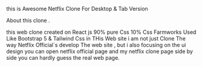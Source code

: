 
this is Awesome Netflix Clone For Desktop & Tab Version

About this clone .

this web clone created on React js 
90% pure Css 10% Css Farmworks Used Like Bootstrap 5 & Tailwind Css 
in THis Web site i am not just Clone The way Netflix Official`s develop The web site ,
but i also focusing on the ui design you can open netflix official page and my netflix clone page side by side you can hardly guess the real web page.
